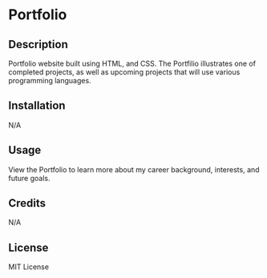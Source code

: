 # Portfolio

## Description

Portfolio website built using HTML, and CSS. The Portfilio illustrates one of completed projects, as well as upcoming projects that will use various programming languages.


## Installation

N/A

## Usage

View the Portfolio to learn more about my career background, interests, and future goals.


## Credits

N/A

## License

MIT License
